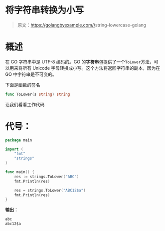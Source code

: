 # 将字符串转换为小写

> 原文：<https://golangbyexample.com//>string-lowercase-golang

# **概述**

在 GO 字符串中是 UTF-8 编码的。GO 的**字符串**包提供了一个`ToLower`方法，可以用来将所有 Unicode 字母转换成小写。这个方法将返回字符串的副本，因为在 GO 中字符串是不可变的。

下面是函数的签名

```go
func ToLower(s string) string
```

让我们看看工作代码

# **代号**：

```go
package main

import (
    "fmt"
    "strings"
)

func main() {
    res := strings.ToLower("ABC")
    fmt.Println(res)

    res = strings.ToLower("ABC12$a")
    fmt.Println(res)
}
```

**输出**：

```go
abc
abc12$a
```